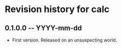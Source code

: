 # Revision history for calc

## 0.1.0.0 -- YYYY-mm-dd

* First version. Released on an unsuspecting world.
